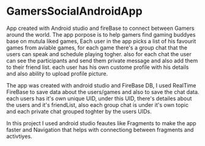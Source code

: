 # GamersSocialAndroidApp
App created with Android studio and fireBase to connect between Gamers around the world.
The app porpose is to help gamers find gaming buddyes base on mutula liked games,
Each user in the app picks a list of his favourit games from  aviable games,
for each game there's a group chat that the users can speak and schedule playing togher.
also for each chat the user can see the participants and send them private message and also add them to their friend list.
each user has his own custome profile with his details and also ability to upload profile picture.

The app was created with android studio and FireBase DB,
I used RealTime FireBase to save data about the users/games and also to save the chat data.
each users has it's own unique UID, under this UID, there's detailes about the users and it's friendList,
also each group chat is under it's own topic and each private chat grouped toghter by the users UIDs.

In this project I used android studio feautes like Fragments to make the app faster
and Navigation that helps with connectiong between fragments and activtiyes.
